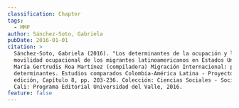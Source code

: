```yaml
---
classification: Chapter
tags:
  - MMP
author: Sánchez-Soto, Gabriela
pubDate: 2016-01-01
citation: >
  Sánchez-Soto, Gabriela (2016). "Los determinantes de la ocupación y la
  movilidad ocupacional de los migrantes latinoamericanos en Estados Unidos" in
  María Gertrudis Roa Martínez (compiladora) Migración Internacional: patrones y
  determinantes. Estudios comparados Colombia-América Latina - Proyecto LAMP, 1a
  edición, Capítulo 8, pp. 203-236. Colección: Ciencias Sociales - Sociología.
  Cali: Programa Editorial Universidad del Valle, 2016.
feature: false
---
```

